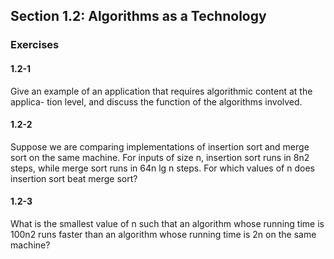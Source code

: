 ## Section 1.2: Algorithms as a Technology
### Exercises

#### 1.2-1
Give an example of an application that requires algorithmic content at the applica- tion level, and discuss the function of the algorithms involved.

#### 1.2-2
Suppose we are comparing implementations of insertion sort and merge sort on the same machine. For inputs of size n, insertion sort runs in 8n2 steps, while merge sort runs in 64n lg n steps. For which values of n does insertion sort beat merge sort?

#### 1.2-3
What is the smallest value of n such that an algorithm whose running time is 100n2 runs faster than an algorithm whose running time is 2n on the same machine?

